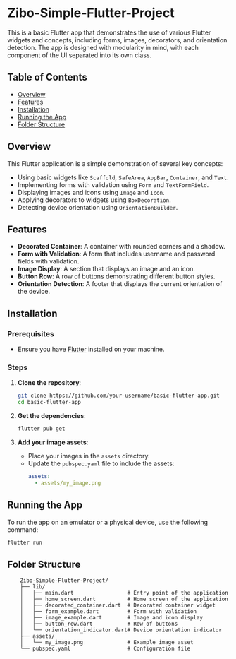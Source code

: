 # Zibo-Simple-Flutter-Project

This is a basic Flutter app that demonstrates the use of various Flutter widgets and concepts, including forms, images, decorators, and orientation detection. The app is designed with modularity in mind, with each component of the UI separated into its own class.

## Table of Contents
- [Overview](#overview)
- [Features](#features)
- [Installation](#installation)
- [Running the App](#running-the-app)
- [Folder Structure](#folder-structure)

## Overview

This Flutter application is a simple demonstration of several key concepts:
- Using basic widgets like `Scaffold`, `SafeArea`, `AppBar`, `Container`, and `Text`.
- Implementing forms with validation using `Form` and `TextFormField`.
- Displaying images and icons using `Image` and `Icon`.
- Applying decorators to widgets using `BoxDecoration`.
- Detecting device orientation using `OrientationBuilder`.

## Features

- **Decorated Container**: A container with rounded corners and a shadow.
- **Form with Validation**: A form that includes username and password fields with validation.
- **Image Display**: A section that displays an image and an icon.
- **Button Row**: A row of buttons demonstrating different button styles.
- **Orientation Detection**: A footer that displays the current orientation of the device.

## Installation

### Prerequisites
- Ensure you have [Flutter](https://flutter.dev/docs/get-started/install) installed on your machine.

### Steps

1. **Clone the repository**:
    ```bash
    git clone https://github.com/your-username/basic-flutter-app.git
    cd basic-flutter-app
    ```

2. **Get the dependencies**:
    ```bash
    flutter pub get
    ```

3. **Add your image assets**:
    - Place your images in the `assets` directory.
    - Update the `pubspec.yaml` file to include the assets:
      ```yaml
      assets:
        - assets/my_image.png
      ```

## Running the App

To run the app on an emulator or a physical device, use the following command:

```bash
flutter run
```
## Folder Structure
````
    Zibo-Simple-Flutter-Project/
    ├── lib/
    │   ├── main.dart                 # Entry point of the application
    │   ├── home_screen.dart          # Home screen of the application
    │   ├── decorated_container.dart  # Decorated container widget
    │   ├── form_example.dart         # Form with validation
    │   ├── image_example.dart        # Image and icon display
    │   ├── button_row.dart           # Row of buttons
    │   └── orientation_indicator.dart# Device orientation indicator
    ├── assets/
    │   └── my_image.png              # Example image asset
    └── pubspec.yaml                  # Configuration file
